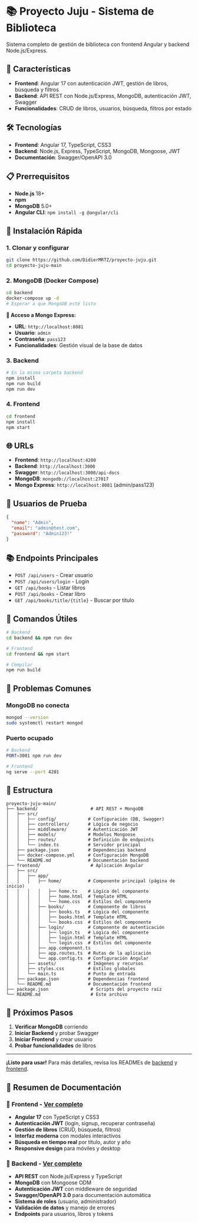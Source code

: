 # 📚 Proyecto Juju - Sistema de Biblioteca

Sistema completo de gestión de biblioteca con frontend Angular y backend Node.js/Express.

## 🚀 Características

- **Frontend**: Angular 17 con autenticación JWT, gestión de libros, búsqueda y filtros
- **Backend**: API REST con Node.js/Express, MongoDB, autenticación JWT, Swagger
- **Funcionalidades**: CRUD de libros, usuarios, búsqueda, filtros por estado

## 🛠️ Tecnologías

- **Frontend**: Angular 17, TypeScript, CSS3
- **Backend**: Node.js, Express, TypeScript, MongoDB, Mongoose, JWT
- **Documentación**: Swagger/OpenAPI 3.0

## 📋 Prerrequisitos

- **Node.js** 18+
- **npm** 
- **MongoDB** 5.0+
- **Angular CLI**: `npm install -g @angular/cli`

## 🚀 Instalación Rápida

### 1. Clonar y configurar
```bash
git clone https://github.com/DidierMRTZ/proyecto-juju.git
cd proyecto-juju-main
```

### 2. MongoDB (Docker Compose)
```bash
cd backend
docker-compose up -d
# Esperar a que MongoDB esté listo
```

**🔑 Acceso a Mongo Express:**
- **URL**: `http://localhost:8081`
- **Usuario**: `admin`
- **Contraseña**: `pass123`
- **Funcionalidades**: Gestión visual de la base de datos

### 3. Backend
```bash
# En la misma carpeta backend
npm install
npm run build
npm run dev
```

### 4. Frontend
```bash
cd frontend
npm install
npm start
```

## 🌐 URLs

- **Frontend**: `http://localhost:4200`
- **Backend**: `http://localhost:3000`
- **Swagger**: `http://localhost:3000/api-docs`
- **MongoDB**: `mongodb://localhost:27017`
- **Mongo Express**: `http://localhost:8081` (admin/pass123)

## 🔐 Usuarios de Prueba

```json
{
  "name": "Admin",
  "email": "admin@test.com",
  "password": "Admin123!"
}
```

## 📚 Endpoints Principales

- `POST /api/users` - Crear usuario
- `POST /api/users/login` - Login
- `GET /api/books` - Listar libros
- `POST /api/books` - Crear libro
- `GET /api/books/title/{title}` - Buscar por título

## 🔧 Comandos Útiles

```bash
# Backend
cd backend && npm run dev

# Frontend  
cd frontend && npm start

# Compilar
npm run build
```

## 🚨 Problemas Comunes

### MongoDB no conecta
```bash
mongod --version
sudo systemctl restart mongod
```

### Puerto ocupado
```bash
# Backend
PORT=3001 npm run dev

# Frontend
ng serve --port 4201
```

## 📁 Estructura

```
proyecto-juju-main/
├── backend/                    # API REST + MongoDB
│   ├── src/
│   │   ├── config/            # Configuración (DB, Swagger)
│   │   ├── controllers/       # Lógica de negocio
│   │   ├── middleware/        # Autenticación JWT
│   │   ├── models/            # Modelos Mongoose
│   │   ├── routes/            # Definición de endpoints
│   │   └── index.ts           # Servidor principal
│   ├── package.json           # Dependencias backend
│   ├── docker-compose.yml     # Configuración MongoDB
│   └── README.md              # Documentación backend
├── frontend/                   # Aplicación Angular
│   ├── src/
│   │   ├── app/
│   │   │   ├── home/          # Componente principal (página de inicio)
│   │   │   │   ├── home.ts    # Lógica del componente
│   │   │   │   ├── home.html  # Template HTML
│   │   │   │   └── home.css   # Estilos del componente
│   │   │   ├── books/         # Componente de libros
│   │   │   │   ├── books.ts   # Lógica del componente
│   │   │   │   ├── books.html # Template HTML
│   │   │   │   └── books.css  # Estilos del componente
│   │   │   ├── login/         # Componente de autenticación
│   │   │   │   ├── login.ts   # Lógica del componente
│   │   │   │   ├── login.html # Template HTML
│   │   │   │   └── login.css  # Estilos del componente
│   │   │   ├── app.component.ts
│   │   │   ├── app.routes.ts  # Rutas de la aplicación
│   │   │   └── app.config.ts  # Configuración Angular
│   │   ├── assets/            # Imágenes y recursos
│   │   ├── styles.css         # Estilos globales
│   │   └── main.ts            # Punto de entrada
│   ├── package.json           # Dependencias frontend
│   └── README.md              # Documentación frontend
├── package.json                # Scripts del proyecto raíz
└── README.md                   # Este archivo
```

## 🎯 Próximos Pasos

1. **Verificar MongoDB** corriendo
2. **Iniciar Backend** y probar Swagger
3. **Iniciar Frontend** y crear usuario
4. **Probar funcionalidades** de libros

---

**¡Listo para usar!** Para más detalles, revisa los READMEs de [backend](backend/README.md) y [frontend](frontend/README.md).

## 📖 Resumen de Documentación

### 🎯 **Frontend** - [Ver completo](frontend/README.md)
- **Angular 17** con TypeScript y CSS3
- **Autenticación JWT** (login, signup, recuperar contraseña)
- **Gestión de libros** (CRUD, búsqueda, filtros)
- **Interfaz moderna** con modales interactivos
- **Búsqueda en tiempo real** por título, autor y año
- **Responsive design** para móviles y desktop

### 🔧 **Backend** - [Ver completo](backend/README.md)
- **API REST** con Node.js/Express y TypeScript
- **MongoDB** con Mongoose ODM
- **Autenticación JWT** con middleware de seguridad
- **Swagger/OpenAPI 3.0** para documentación automática
- **Sistema de roles** (usuario, administrador)
- **Validación de datos** y manejo de errores
- **Endpoints** para usuarios, libros y tokens
